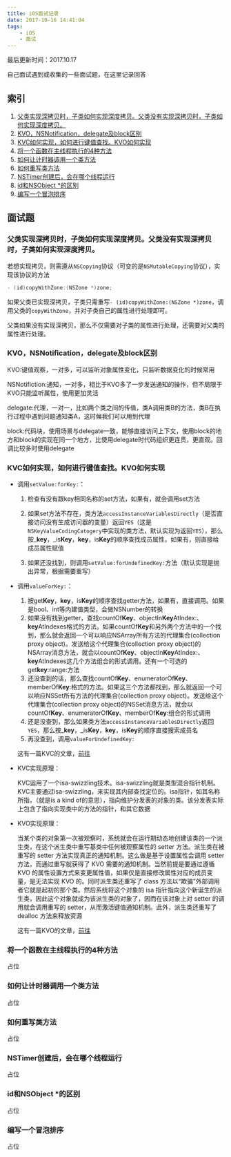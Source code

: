 ```yaml
---
title: iOS面试记录
date: 2017-10-16 14:41:04
tags:
	- iOS
	- 面试
---
```


最后更新时间：2017.10.17

自己面试遇到或收集的一些面试题，在这里记录回答

<!-- more -->

## 索引

1. [父类实现深拷贝时，子类如何实现深度拷贝。父类没有实现深拷贝时，子类如何实现深度拷贝。](#父类实现深拷贝时，子类如何实现深度拷贝。父类没有实现深拷贝时，子类如何实现深度拷贝。)
2. [KVO，NSNotification，delegate及block区别](#KVO，NSNotification，delegate及block区别)
3. [KVC如何实现，如何进行键值查找。KVO如何实现](#KVC如何实现，如何进行键值查找。KVO如何实现)
4. [将一个函数在主线程执行的4种方法](#将一个函数在主线程执行的4种方法)
5. [如何让计时器调用一个类方法](#如何让计时器调用一个类方法)
6. [如何重写类方法](#如何重写类方法)
7. [NSTimer创建后，会在哪个线程运行](#NSTimer创建后，会在哪个线程运行)
8. [id和NSObject *的区别](#id和NSObject-的区别)
9. [编写一个冒泡排序](#编写一个冒泡排序)

## 面试题

### 父类实现深拷贝时，子类如何实现深度拷贝。父类没有实现深拷贝时，子类如何实现深度拷贝。

若想实现拷贝，则需遵从`NSCopying`协议（可变的是`NSMutableCopying`协议），实现该协议的方法

```objective-c
- (id)copyWithZone:(NSZone *)zone;
```

如果父类已实现深拷贝，子类只需重写`- (id)copyWithZone:(NSZone *)zone`，调用父类的`copyWithZone`，并对子类自己的属性进行处理即可。

父类如果没有实现深拷贝，那么不仅需要对子类的属性进行处理，还需要对父类的属性进行处理。

### KVO，NSNotification，delegate及block区别

KVO:键值观察，一对多，可以监听对象属性变化，只监听数据变化的时候常用

NSNotifiction:通知，一对多，相比于KVO多了一步发送通知的操作，但不局限于KVO只能监听属性，使用更加灵活

delegate:代理，一对一，比如两个类之间的传值，类A调用类B的方法，类B在执行过程中遇到问题通知类A，这时候我们可以用到代理

block:代码块，使用场景与delegate一致，能够直接访问上下文，使用block的地方和block的实现在同一个地方，比使用delegate时代码组织更连贯，更直观。回调比较多时使用delegate

### KVC如何实现，如何进行键值查找。KVO如何实现

- 调用`setValue:forKey:`：

  1. 检查有没有跟key相同名称的set方法，如果有，就会调用set方法

  2. 如果set方法不存在，类方法`accessInstanceVariablesDirectly`（是否直接访问没有生成访问器的变量）返回`YES`（这是`NSKeyValueCodingCatogery`中实现的类方法，默认实现为返回`YES`），那么按\_**key**，\_is**Key**，**key**，is**Key**的顺序查找成员属性，如果有，则直接给成员属性赋值

  3. 如果还没找到，则调用`setValue:forUndefinedKey:`方法（默认实现是抛出异常，根据需要重写）

- 调用`valueForKey:`：

  1. 按get**Key**，**key**，is**Key**的顺序查找getter方法，如果有，直接调用。如果是bool、int等内建值类型，会做NSNumber的转换
  2. 如果没有找到getter，查找countOf**Key**、objectIn**Key**AtIndex:、**key**AtIndexes格式的方法。如果countOf**Key**和另外两个方法中的一个找到，那么就会返回一个可以响应NSArray所有方法的代理集合(collection proxy object)。发送给这个代理集合(collection proxy object)的NSArray消息方法，就会以countOf**Key**、objectIn**Key**AtIndex:、**key**AtIndexes这几个方法组合的形式调用。还有一个可选的get**key**:range:方法
  3. 还没查到的话，那么查找countOf**Key**、enumeratorOf**Key**、memberOf**Key**:格式的方法。如果这三个方法都找到，那么就返回一个可以响应NSSet所有方法的代理集合(collection proxy object)。发送给这个代理集合(collection proxy object)的NSSet消息方法，就会以countOf**Key**、enumeratorOf**Key**、memberOf**Key**:组合的形式调用
  4. 还是没查到，那么如果类方法`accessInstanceVariablesDirectly`返回`YES`，那么按\_**key**，\_is**Key**，**key**，is**Key**的顺序直接搜索成员名
  5. 再没查到，调用`valueForUndefinedKey:`

  这有一篇KVC的文章，[前往](http://blog.csdn.net/u010123208/article/details/40425147)

- KVC实现原理：

  KVC运用了一个isa-swizzling技术。isa-swizzling就是类型混合指针机制。KVC主要通过isa-swizzling，来实现其内部查找定位的。isa指针，如其名称所指，（就是is a kind of的意思），指向维护分发表的对象的类。该分发表实际上包含了指向实现类中的方法的指针，和其它数据

- KVO实现原理：

  当某个类的对象第一次被观察时，系统就会在运行期动态地创建该类的一个派生类，在这个派生类中重写基类中任何被观察属性的 setter 方法。派生类在被重写的 setter 方法实现真正的通知机制。这么做是基于设置属性会调用 setter 方法，而通过重写就获得了 KVO 需要的通知机制。当然前提是要通过遵循 KVO 的属性设置方式来变更属性值，如果仅是直接修改属性对应的成员变量，是无法实现 KVO 的。同时派生类还重写了 class 方法以“欺骗”外部调用者它就是起初的那个类。然后系统将这个对象的 isa 指针指向这个新诞生的派生类，因此这个对象就成为该派生类的对象了，因而在该对象上对 setter 的调用就会调用重写的 setter，从而激活键值通知机制。此外，派生类还重写了 dealloc 方法来释放资源

  这有一篇KVO的文章，[前往](http://www.jianshu.com/p/e59bb8f59302)

### 将一个函数在主线程执行的4种方法

占位

### 如何让计时器调用一个类方法

占位

### 如何重写类方法

占位

### NSTimer创建后，会在哪个线程运行

占位

### id和NSObject *的区别

占位

### 编写一个冒泡排序

占位